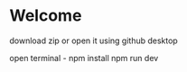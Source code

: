 # Welcome

download zip or open it using github desktop 

open terminal - npm install 
                npm run dev
